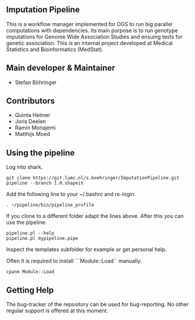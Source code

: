 Imputation Pipeline
-------------------------------
This is a workflow manager implemented for OGS to run big parallel computations with dependencies. Its main purpose is to run genotype imputations for Genome Wide Association Studies and ensuing tests for genetic association.
This is an internal project developed at Medical Statistics and Bioinformatics (MedStat).

## Main developer & Maintainer
 * Stefan Böhringer

## Contributors

 * Quinta Helmer
 * Joris Deelen
 * Ramin Monajemi
 * Matthijs Moed

Using the pipeline
--------------------

Log into shark.
```
git clone https://git.lumc.nl/s.boehringer/ImputationPipeline.git pipeline --branch 1.0.shapeit
```

Add the following line to your ~/.bashrc and re-login.

```
. ~/pipeline/bin/pipeline_profile
```

If you clone to a different folder adapt the lines above. After this you can use the pipeline. 
```
pipeline.pl --help
pipeline.pl mypipeline.pipe
```
Inspect the templates subfolder for example or get personal help.

Often it is required to install ```Module::Load`` manually.

```
cpanm Module::Load
```

Getting Help
--------------------

The bug-tracker of the repository can be used for bug-reporting. No other regular support is offered at this moment.
